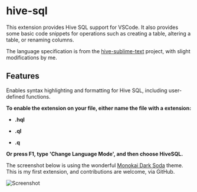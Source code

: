# hive-sql

This extension provides Hive SQL support for VSCode. It also provides some basic code snippets for operations such as creating a table, altering a table, or renaming columns.

The language specification is from the [hive-sublime-text](https://github.com/glinmac/hive-sublime-text) project, with slight modifications by me.

## Features

Enables syntax highlighting and formatting for Hive SQL, including user-defined functions.

**To enable the extension on your file, either name the file with a extension:**

* **.hql**

* **.ql**

* **.q**

**Or press F1, type 'Change Language Mode', and then choose HiveSQL.**

The screenshot below is using the wonderful [Monokai Dark Soda](https://marketplace.visualstudio.com/items?itemName=AdamCaviness.theme-monokai-dark-soda) theme. This is my first extension, and contributions are welcome, via GitHub.

![Screenshot](./extras/screenshot.png)
